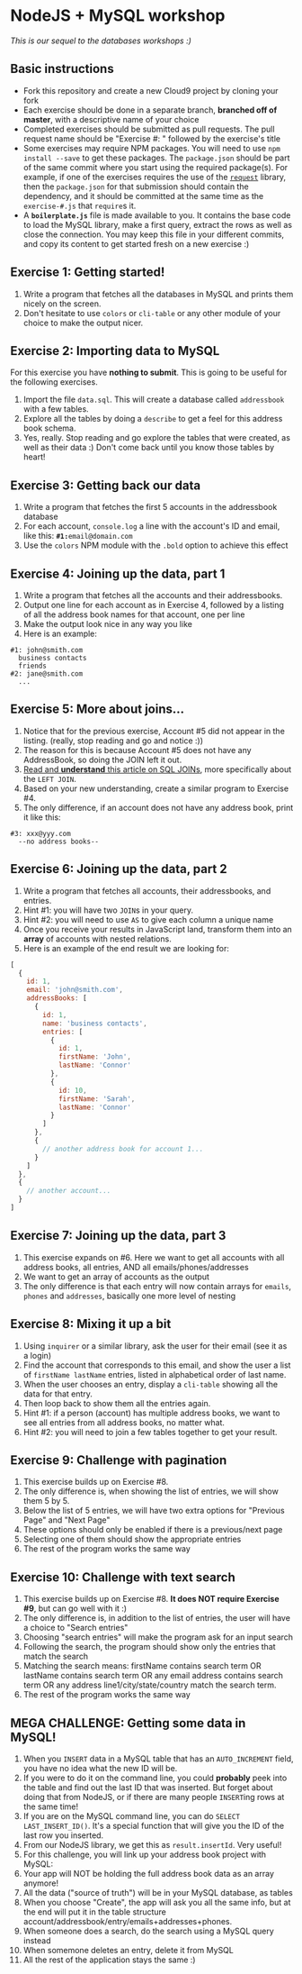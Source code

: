 # NodeJS + MySQL workshop
*This is our sequel to the databases workshops :)*

## Basic instructions
* Fork this repository and create a new Cloud9 project by cloning your fork
* Each exercise should be done in a separate branch, **branched off of master**, with a descriptive name of your choice
* Completed exercises should be submitted as pull requests. The pull request name should be "Exercise #: " followed by the exercise's title
* Some exercises may require NPM packages. You will need to use `npm install --save` to get these packages. The `package.json` should be part of the same commit where you start using the required package(s). For example, if one of the exercises requires the use of the [`request`](https://github.com/request/request) library, then the `package.json` for that submission should contain the dependency, and it should be committed at the same time as the `exercise-#.js` that `require`s it.
* A **`boilerplate.js`** file is made available to you. It contains the base code to load the MySQL library, make a first query, extract the rows as well as close the connection. You may keep this file in your different commits, and copy its content to get started fresh on a new exercise :)

## Exercise 1: Getting started!
1. Write a program that fetches all the databases in MySQL and prints them nicely on the screen.
2. Don't hesitate to use `colors` or `cli-table` or any other module of your choice to make the output nicer.

## Exercise 2: Importing data to MySQL
For this exercise you have **nothing to submit**. This is going to be useful for the following exercises.

1. Import the file `data.sql`. This will create a database called `addressbook` with a few tables.
2. Explore all the tables by doing a `describe` to get a feel for this address book schema.
3. Yes, really. Stop reading and go explore the tables that were created, as well as their data :) Don't come back until you know those tables by heart!

## Exercise 3: Getting back our data
1. Write a program that fetches the first 5 accounts in the addressbook database
2. For each account, `console.log` a line with the account's ID and email, like this: **`#1:`**`email@domain.com`
3. Use the `colors` NPM module with the `.bold` option to achieve this effect

## Exercise 4: Joining up the data, part 1
1. Write a program that fetches all the accounts and their addressbooks.
2. Output one line for each account as in Exercise 4, followed by a listing of all the address book names for that account, one per line
3. Make the output look nice in any way you like
4. Here is an example:
```
#1: john@smith.com
  business contacts
  friends
#2: jane@smith.com
  ...
```

## Exercise 5: More about joins...
1. Notice that for the previous exercise, Account #5 did not appear in the listing. (really, stop reading and go and notice :))
2. The reason for this is because Account #5 does not have any AddressBook, so doing the JOIN left it out.
3. [Read and **understand** this article on SQL JOINs](http://blog.codinghorror.com/a-visual-explanation-of-sql-joins/), more specifically about the `LEFT JOIN`.
4. Based on your new understanding, create a similar program to Exercise #4.
5. The only difference, if an account does not have any address book, print it like this:
```
#3: xxx@yyy.com
  --no address books--
```

## Exercise 6: Joining up the data, part 2
1. Write a program that fetches all accounts, their addressbooks, and entries.
2. Hint #1: you will have two `JOIN`s in your query.
3. Hint #2: you will need to use `AS` to give each column a unique name
4. Once you receive your results in JavaScript land, transform them into an **array** of accounts with nested relations.
5. Here is an example of the end result we are looking for:
```javascript
[
  {
    id: 1,
    email: 'john@smith.com',
    addressBooks: [
      {
        id: 1,
        name: 'business contacts',
        entries: [
          {
            id: 1,
            firstName: 'John',
            lastName: 'Connor'
          },
          {
            id: 10,
            firstName: 'Sarah',
            lastName: 'Connor'
          }
        ]
      },
      {
        // another address book for account 1...
      }
    ]
  },
  {
    // another account...
  }
]
```

## Exercise 7: Joining up the data, part 3
1. This exercise expands on #6. Here we want to get all accounts with all address books, all entries, AND all emails/phones/addresses
2. We want to get an array of accounts as the output
3. The only difference is that each entry will now contain arrays for `emails`, `phones` and `addresses`, basically one more level of nesting

## Exercise 8: Mixing it up a bit
1. Using `inquirer` or a similar library, ask the user for their email (see it as a login)
2. Find the account that corresponds to this email, and show the user a list of `firstName lastName` entries, listed in alphabetical order of last name.
3. When the user chooses an entry, display a `cli-table` showing all the data for that entry.
4. Then loop back to show them all the entries again.
5. Hint #1: if a person (account) has multiple address books, we want to see all entries from all address books, no matter what.
6. Hint #2: you will need to join a few tables together to get your result.

## Exercise 9: Challenge with pagination
1. This exercise builds up on Exercise #8.
2. The only difference is, when showing the list of entries, we will show them 5 by 5.
3. Below the list of 5 entries, we will have two extra options for "Previous Page" and "Next Page"
4. These options should only be enabled if there is a previous/next page
5. Selecting one of them should show the appropriate entries
6. The rest of the program works the same way

## Exercise 10: Challenge with text search
1. This exercise builds up on Exercise #8. **It does NOT require Exercise #9**, but can go well with it :)
2. The only difference is, in addition to the list of entries, the user will have a choice to "Search entries"
3. Choosing "search entries" will make the program ask for an input search
4. Following the search, the program should show only the entries that match the search
5. Matching the search means: firstName contains search term OR lastName contains search term OR any email address contains search term OR any address line1/city/state/country match the search term.
6. The rest of the program works the same way

## MEGA CHALLENGE: Getting some data in MySQL!
1. When you `INSERT` data in a MySQL table that has an `AUTO_INCREMENT` field, you have no idea what the new ID will be.
2. If you were to do it on the command line, you could **probably** peek into the table and find out the last ID that was inserted. But forget about doing that from NodeJS, or if there are many people `INSERT`ing rows at the same time!
3. If you are on the MySQL command line, you can do `SELECT LAST_INSERT_ID()`. It's a special function that will give you the ID of the last row you inserted.
4. From our NodeJS library, we get this as `result.insertId`. Very useful!
5. For this challenge, you will link up your address book project with MySQL:
  1. Your app will NOT be holding the full address book data as an array anymore!
  2. All the data ("source of truth") will be in your MySQL database, as tables
  3. When you choose "Create", the app will ask you all the same info, but at the end will put it in the table structure account/addressbook/entry/emails+addresses+phones.
  4. When someone does a search, do the search using a MySQL query instead
  6. When somemone deletes an entry, delete it from MySQL
  6. All the rest of the application stays the same :)

